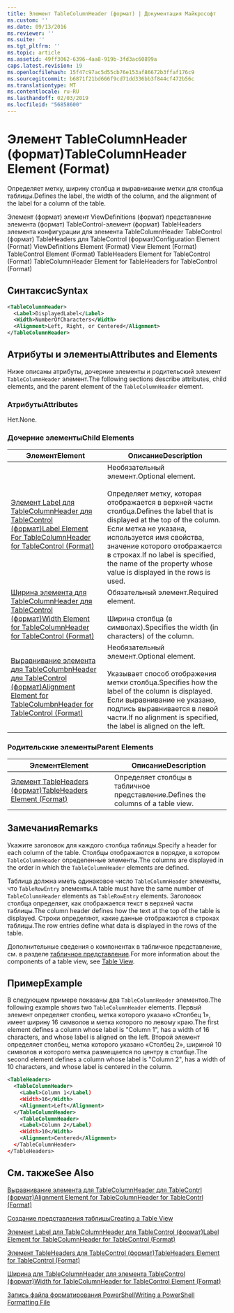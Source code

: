 ```yaml
---
title: Элемент TableColumnHeader (формат) | Документация Майкрософт
ms.custom: ''
ms.date: 09/13/2016
ms.reviewer: ''
ms.suite: ''
ms.tgt_pltfrm: ''
ms.topic: article
ms.assetid: 49ff3062-6396-4aa8-919b-3fd3ac60899a
caps.latest.revision: 19
ms.openlocfilehash: 15f47c97ac5d55cb76e153af86672b3ffaf176c9
ms.sourcegitcommit: b6871f21bd666f9cd71dd336bb3f844cf472b56c
ms.translationtype: MT
ms.contentlocale: ru-RU
ms.lasthandoff: 02/03/2019
ms.locfileid: "56858600"
---
```

# <a name="tablecolumnheader-element-format"></a><span data-ttu-id="bafb1-102">Элемент TableColumnHeader (формат)</span><span class="sxs-lookup"><span data-stu-id="bafb1-102">TableColumnHeader Element (Format)</span></span>

<span data-ttu-id="bafb1-103">Определяет метку, ширину столбца и выравнивание метки для столбца таблицы.</span><span class="sxs-lookup"><span data-stu-id="bafb1-103">Defines the label, the width of the column, and the alignment of the label for a column of the table.</span></span>

<span data-ttu-id="bafb1-104">Элемент (формат) элемент ViewDefinitions (формат) представление элемента (формат) TableControl-элемент (формат) TableHeaders элемента конфигурации для элемента TableColumnHeader TableControl (формат) TableHeaders для TableControl (формат)</span><span class="sxs-lookup"><span data-stu-id="bafb1-104">Configuration Element (Format) ViewDefinitions Element (Format) View Element (Format) TableControl Element (Format) TableHeaders Element for TableControl (Format) TableColumnHeader Element for TableHeaders for TableControl (Format)</span></span>

## <a name="syntax"></a><span data-ttu-id="bafb1-105">Синтаксис</span><span class="sxs-lookup"><span data-stu-id="bafb1-105">Syntax</span></span>

```xml
<TableColumnHeader>
  <Label>DisplayedLabel</Label>
  <Width>NumberOfCharacters</Width>
  <Alignment>Left, Right, or Centered</Alignment>
</TableColumnHeader>
```

## <a name="attributes-and-elements"></a><span data-ttu-id="bafb1-106">Атрибуты и элементы</span><span class="sxs-lookup"><span data-stu-id="bafb1-106">Attributes and Elements</span></span>

<span data-ttu-id="bafb1-107">Ниже описаны атрибуты, дочерние элементы и родительский элемент `TableColumnHeader` элемент.</span><span class="sxs-lookup"><span data-stu-id="bafb1-107">The following sections describe attributes, child elements, and the parent element of the `TableColumnHeader` element.</span></span>

### <a name="attributes"></a><span data-ttu-id="bafb1-108">Атрибуты</span><span class="sxs-lookup"><span data-stu-id="bafb1-108">Attributes</span></span>

<span data-ttu-id="bafb1-109">Нет.</span><span class="sxs-lookup"><span data-stu-id="bafb1-109">None.</span></span>

### <a name="child-elements"></a><span data-ttu-id="bafb1-110">Дочерние элементы</span><span class="sxs-lookup"><span data-stu-id="bafb1-110">Child Elements</span></span>

|<span data-ttu-id="bafb1-111">Элемент</span><span class="sxs-lookup"><span data-stu-id="bafb1-111">Element</span></span>|<span data-ttu-id="bafb1-112">Описание</span><span class="sxs-lookup"><span data-stu-id="bafb1-112">Description</span></span>|
|-------------|-----------------|
|[<span data-ttu-id="bafb1-113">Элемент Label для TableColumnHeader для TableControl (формат)</span><span class="sxs-lookup"><span data-stu-id="bafb1-113">Label Element For TableColumnHeader for TableControl (Format)</span></span>](./label-element-for-tablecolumnheader-for-tablecontrol-format.md)|<span data-ttu-id="bafb1-114">Необязательный элемент.</span><span class="sxs-lookup"><span data-stu-id="bafb1-114">Optional element.</span></span><br /><br /> <span data-ttu-id="bafb1-115">Определяет метку, которая отображается в верхней части столбца.</span><span class="sxs-lookup"><span data-stu-id="bafb1-115">Defines the label that is displayed at the top of the column.</span></span> <span data-ttu-id="bafb1-116">Если метка не указана, используется имя свойства, значение которого отображается в строках.</span><span class="sxs-lookup"><span data-stu-id="bafb1-116">If no label is specified, the name of the property whose value is displayed in the rows is used.</span></span>|
|[<span data-ttu-id="bafb1-117">Ширина элемента для TableColumnHeader для TableControl (формат)</span><span class="sxs-lookup"><span data-stu-id="bafb1-117">Width Element for TableColumnHeader for TableControl (Format)</span></span>](./width-element-for-tablecolumnheader-for-tablecontrol-format.md)|<span data-ttu-id="bafb1-118">Обязательный элемент.</span><span class="sxs-lookup"><span data-stu-id="bafb1-118">Required element.</span></span><br /><br /> <span data-ttu-id="bafb1-119">Ширина столбца (в символах).</span><span class="sxs-lookup"><span data-stu-id="bafb1-119">Specifies the width (in characters) of the column.</span></span>|
|[<span data-ttu-id="bafb1-120">Выравнивание элемента для TableColumbnHeader для TableControl (формат)</span><span class="sxs-lookup"><span data-stu-id="bafb1-120">Alignment Element for TableColumbnHeader for TableControl (Format)</span></span>](./alignment-element-for-tablecolumnheader-for-tablecontrol-format.md)|<span data-ttu-id="bafb1-121">Необязательный элемент.</span><span class="sxs-lookup"><span data-stu-id="bafb1-121">Optional element.</span></span><br /><br /> <span data-ttu-id="bafb1-122">Указывает способ отображения метки столбца.</span><span class="sxs-lookup"><span data-stu-id="bafb1-122">Specifies how the label of the column is displayed.</span></span> <span data-ttu-id="bafb1-123">Если выравнивание не указано, подпись выравнивается в левой части.</span><span class="sxs-lookup"><span data-stu-id="bafb1-123">If no alignment is specified, the label is aligned on the left.</span></span>|

### <a name="parent-elements"></a><span data-ttu-id="bafb1-124">Родительские элементы</span><span class="sxs-lookup"><span data-stu-id="bafb1-124">Parent Elements</span></span>

|<span data-ttu-id="bafb1-125">Элемент</span><span class="sxs-lookup"><span data-stu-id="bafb1-125">Element</span></span>|<span data-ttu-id="bafb1-126">Описание</span><span class="sxs-lookup"><span data-stu-id="bafb1-126">Description</span></span>|
|-------------|-----------------|
|[<span data-ttu-id="bafb1-127">Элемент TableHeaders (формат)</span><span class="sxs-lookup"><span data-stu-id="bafb1-127">TableHeaders Element (Format)</span></span>](./tableheaders-element-format.md)|<span data-ttu-id="bafb1-128">Определяет столбцы в табличное представление.</span><span class="sxs-lookup"><span data-stu-id="bafb1-128">Defines the columns of a table view.</span></span>|

## <a name="remarks"></a><span data-ttu-id="bafb1-129">Замечания</span><span class="sxs-lookup"><span data-stu-id="bafb1-129">Remarks</span></span>

<span data-ttu-id="bafb1-130">Укажите заголовок для каждого столбца таблицы.</span><span class="sxs-lookup"><span data-stu-id="bafb1-130">Specify a header for each column of the table.</span></span> <span data-ttu-id="bafb1-131">Столбцы отображаются в порядке, в котором `TableColumnHeader` определенные элементы.</span><span class="sxs-lookup"><span data-stu-id="bafb1-131">The columns are displayed in the order in which the `TableColumnHeader` elements are defined.</span></span>

<span data-ttu-id="bafb1-132">Таблица должна иметь одинаковое число `TableColumnHeader` элементы, что `TableRowEntry` элементы.</span><span class="sxs-lookup"><span data-stu-id="bafb1-132">A table must have the same number of `TableColumnHeader` elements as `TableRowEntry` elements.</span></span> <span data-ttu-id="bafb1-133">Заголовок столбца определяет, как отображается текст в верхней части таблицы.</span><span class="sxs-lookup"><span data-stu-id="bafb1-133">The column header defines how the text at the top of the table is displayed.</span></span> <span data-ttu-id="bafb1-134">Строки определяют, какие данные отображаются в строках таблицы.</span><span class="sxs-lookup"><span data-stu-id="bafb1-134">The row entries define what data is displayed in the rows of the table.</span></span>

<span data-ttu-id="bafb1-135">Дополнительные сведения о компонентах в табличное представление, см. в разделе [табличное представление](./creating-a-table-view.md).</span><span class="sxs-lookup"><span data-stu-id="bafb1-135">For more information about the components of a table view, see [Table View](./creating-a-table-view.md).</span></span>

## <a name="example"></a><span data-ttu-id="bafb1-136">Пример</span><span class="sxs-lookup"><span data-stu-id="bafb1-136">Example</span></span>

<span data-ttu-id="bafb1-137">В следующем примере показаны два `TableColumnHeader` элементов.</span><span class="sxs-lookup"><span data-stu-id="bafb1-137">The following example shows two `TableColumnHeader` elements.</span></span> <span data-ttu-id="bafb1-138">Первый элемент определяет столбец, метка которого указано «Столбец 1», имеет ширину 16 символов и метка которого по левому краю.</span><span class="sxs-lookup"><span data-stu-id="bafb1-138">The first element defines a column whose label is "Column 1", has a width of 16 characters, and whose label is aligned on the left.</span></span> <span data-ttu-id="bafb1-139">Второй элемент определяет столбец, метка которого указано «Столбец 2», шириной 10 символов и которого метка размещается по центру в столбце.</span><span class="sxs-lookup"><span data-stu-id="bafb1-139">The second element defines a column whose label is "Column 2", has a width of 10 characters, and whose label is centered in the column.</span></span>

```xml
<TableHeaders>
  <TableColumnHeader>
    <Label>Column 1</Label)
    <Width>16</Width>
    <Alignment>Left</Alignment>
  </TableColumnHeader>
    <TableColumnHeader>
    <Label>Column 2</Label)
    <Width>10</Width>
    <Alignment>Centered</Alignment>
  </TableColumnHeader>
</TableHeaders>
```

## <a name="see-also"></a><span data-ttu-id="bafb1-140">См. также</span><span class="sxs-lookup"><span data-stu-id="bafb1-140">See Also</span></span>

[<span data-ttu-id="bafb1-141">Выравнивание элемента для TableColumnHeader для TableContrl (формат)</span><span class="sxs-lookup"><span data-stu-id="bafb1-141">Alignment Element for TableColumnHeader for TableContrl (Format)</span></span>](./alignment-element-for-tablecolumnheader-for-tablecontrol-format.md)

[<span data-ttu-id="bafb1-142">Создание представления таблицы</span><span class="sxs-lookup"><span data-stu-id="bafb1-142">Creating a Table View</span></span>](./creating-a-table-view.md)

[<span data-ttu-id="bafb1-143">Элемент Label для TableColumnHeader для TableControl (формат)</span><span class="sxs-lookup"><span data-stu-id="bafb1-143">Label Element for TableColumnHeader for TableControl (Format)</span></span>](./label-element-for-tablecolumnheader-for-tablecontrol-format.md)

[<span data-ttu-id="bafb1-144">Элемент TableHeaders для TableControl (формат)</span><span class="sxs-lookup"><span data-stu-id="bafb1-144">TableHeaders Element for TableControl (Format)</span></span>](./tableheaders-element-format.md)

[<span data-ttu-id="bafb1-145">Ширина для TableColumnHeader для элемента TableControl (формат)</span><span class="sxs-lookup"><span data-stu-id="bafb1-145">Width for TableColumnHeader for TableControl Element (Format)</span></span>](./width-element-for-tablecolumnheader-for-tablecontrol-format.md)

[<span data-ttu-id="bafb1-146">Запись файла форматирования PowerShell</span><span class="sxs-lookup"><span data-stu-id="bafb1-146">Writing a PowerShell Formatting File</span></span>](./writing-a-powershell-formatting-file.md)
